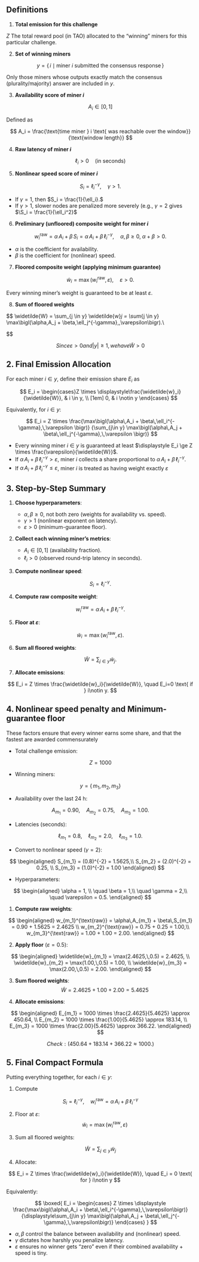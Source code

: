 ## Definitions

1. **Total emission for this challenge**  

$Z$
   The total reward pool (in TAO) allocated to the “winning” miners for this particular challenge.

2. **Set of winning miners** 

$$
   y = \{\,i \mid \text{miner } i \text{ submitted the consensus response}\,\}
$$

   Only those miners whose outputs exactly match the consensus (plurality/majority) answer are included in $y$.

3. **Availability score of miner $i$**  
   
$$
   A_i \in [0,\,1]
$$

   Defined as  
   
   $$
   A_i = \frac{\text{time miner } i \text{ was reachable over the window}}{\text{window length}}
   $$

4. **Raw latency of miner $i$**  

$$
   \ell_i > 0 \quad (\text{in seconds})
$$

5. **Nonlinear speed score of miner $i$**  

$$ 
   S_i = \ell_i^{-\gamma}, \quad \gamma > 1.
$$ 

- If $\gamma = 1$, then $S_i = \frac{1}{\ell_i}.$  
- If $\gamma > 1$, slower nodes are penalized more severely (e.g., $\gamma = 2$ gives $\S_i = \frac{1}{\ell_i^2}$

6. **Preliminary (unfloored) composite weight for miner $i$**  

$$
   w_i^{\text{raw}} = \alpha\,A_i + \beta\,S_i = \alpha\,A_i + \beta\,\ell_i^{-\gamma},\quad\alpha,\beta\ge 0,\; \alpha + \beta > 0.
$$ 

- $\alpha$ is the coefficient for availability.  
- $\beta$ is the coefficient for (nonlinear) speed.

7. **Floored composite weight (applying minimum guarantee)**  

$$
   \widetilde{w}_i = \max\bigl(w_i^{\text{raw}},\,\varepsilon\bigr),\quad \varepsilon > 0.
$$

   Every winning miner’s weight is guaranteed to be at least $\varepsilon$.

8. **Sum of floored weights**  

$$
   \widetilde{W} = \sum_{j \in y} \widetilde{w}_j = \sum_{j \in y} \max\bigl(\alpha\,A_j + \beta\,\ell_j^{-\gamma},\,\varepsilon\bigr).\\ 
  
$$

$$
Since \varepsilon > 0 and \lvert y\rvert \ge 1, we have \widetilde{W} > 0
$$


## 2. Final Emission Allocation

For each miner $i\in y$, define their emission share $E_i$ as  

$$
E_i = \begin{cases}Z \times \displaystyle\frac{\widetilde{w}_i}{\widetilde{W}}, & i \in y, \\  [1em] 0, & i \notin y \end{cases}
$$  

Equivalently, for $i \in y$:  

$$
E_i = Z \times \frac{\max\bigl(\alpha\,A_i + \beta\,\ell_i^{-\gamma},\,\varepsilon \bigr)} {\sum_{j\in y} \max\bigl(\alpha\,A_j + \beta\,\ell_j^{-\gamma},\,\varepsilon \bigr)}
$$  

- Every winning miner $i \in y$ is guaranteed at least $\displaystyle E_i \ge Z \times \frac{\varepsilon}{\widetilde{W}}$.  
- If $\alpha\,A_i + \beta\,\ell_i^{-\gamma} > \varepsilon$, miner $i$ collects a share proportional to $\alpha\,A_i + \beta\,\ell_i^{-\gamma}$.  
- If $\alpha\,A_i + \beta\,\ell_i^{-\gamma} \le \varepsilon$, miner $i$ is treated as having weight exactly $\varepsilon$


## 3. Step-by-Step Summary

1. **Choose hyperparameters**:  
   - $\alpha,\beta \ge 0$, not both zero (weights for availability vs. speed).  
   - $\gamma > 1$ (nonlinear exponent on latency).  
   - $\varepsilon > 0$ (minimum-guarantee floor).

2. **Collect each winning miner’s metrics**:  
   - $A_i \in [0,1]$ (availability fraction).  
   - $\ell_i > 0$ (observed round-trip latency in seconds).

3. **Compute nonlinear speed**:  

$$
   S_i = \ell_i^{-\gamma}.
$$

4. **Compute raw composite weight**:  

$$
w_i^{\text{raw}} = \alpha\,A_i + \beta\,\ell_i^{-\gamma}.
$$

5. **Floor at $\varepsilon$**:  

$$
\widetilde{w}_i = \max\bigl(w_i^{\text{raw}},\,\varepsilon\bigr).
$$

6. **Sum all floored weights**:  

$$
\widetilde{W} = \sum_{j\in y} \widetilde{w}_j.
$$

7. **Allocate emissions**:  

$$
E_i = Z \times \frac{\widetilde{w}_i}{\widetilde{W}}, \quad E_i=0 \text{ if } i\notin y.
$$


## 4. Nonlinear speed penalty and Minimum-guarantee floor

These factors ensure that every winner earns some share, and that the fastest are awarded commensurately

- Total challenge emission:  

$$
  Z = 1000
  $$

- Winning miners:  

$$ 
  y = \{\,m_1,\,m_2,\,m_3\}
$$

- Availability over the last 24 h:

$$  
  A_{m_1} = 0.90,\quad A_{m_2} = 0.75,\quad A_{m_3} = 1.00.
$$

- Latencies (seconds):  

$$
  \ell_{m_1} = 0.8,\quad \ell_{m_2} = 2.0,\quad \ell_{m_3} = 1.0.
$$

- Convert to nonlinear speed ($\gamma = 2$):  

$$
 \begin{aligned}
  S_{m_1} = (0.8)^{-2} = 1.5625,\\
  S_{m_2} = (2.0)^{-2} = 0.25, \\
  S_{m_3} = (1.0)^{-2} = 1.00
\end{aligned}
$$

- Hyperparameters:  

$$
 \begin{aligned}
  \alpha = 1, \\ \quad \beta = 1,\\ \quad \gamma = 2,\\ \quad \varepsilon = 0.5.
     \end{aligned}
$$

1. **Compute raw weights**:  

$$
 \begin{aligned}
   w_{m_1}^{\text{raw}} = \alpha\,A_{m_1} + \beta\,S_{m_1} = 0.90 + 1.5625 = 2.4625 \\
   w_{m_2}^{\text{raw}} = 0.75 + 0.25 = 1.00,\\
   w_{m_3}^{\text{raw}} = 1.00 + 1.00 = 2.00.
   \end{aligned}
$$

2. **Apply floor** ($\varepsilon = 0.5$):  

$$
 \begin{aligned}
   \widetilde{w}_{m_1} = \max(2.4625,\,0.5) = 2.4625, \\
   \widetilde{w}_{m_2} = \max(1.00,\,0.5) = 1.00, \\
   \widetilde{w}_{m_3} = \max(2.00,\,0.5) = 2.00.
   \end{aligned}
$$

3. **Sum floored weights**:  
$$
   \widetilde{W} = 2.4625 + 1.00 + 2.00 = 5.4625
$$

4. **Allocate emissions**:  

$$
 \begin{aligned}
   E_{m_1} = 1000 \times \frac{2.4625}{5.4625} \approx 450.64, \\
   E_{m_2} = 1000 \times \frac{1.00}{5.4625} \approx 183.14, \\
   E_{m_3} = 1000 \times \frac{2.00}{5.4625} \approx 366.22.
\end{aligned}
$$

$$
   Check: (450.64 + 183.14 + 366.22 \approx 1000.)
$$

## 5. Final Compact Formula

Putting everything together, for each $i \in y$:  

1. Compute  

$$
   S_i = \ell_i^{-\gamma},\quad w_i^{\text{raw}} = \alpha\,A_i + \beta\,\ell_i^{-\gamma}
$$

2. Floor at $\varepsilon$:  
$$
   \widetilde{w}_i = \max\bigl(w_i^{\text{raw}},\,\varepsilon\bigr)
$$

3. Sum all floored weights:  

$$
   \widetilde{W} = \sum_{j\in y} \widetilde{w}_j
$$

4. Allocate:  

$$
   E_i = Z \times \frac{\widetilde{w}_i}{\widetilde{W}}, \quad E_i = 0 \text{ for } i\notin y
$$

Equivalently:  

$$
\boxed{  
   E_i = \begin{cases}  
    Z \times \displaystyle \frac{\max\bigl(\alpha\,A_i + \beta\,\ell_i^{-\gamma},\,\varepsilon\bigr)} {\displaystyle\sum_{j\in y} \max\bigl(\alpha\,A_j + \beta\,\ell_j^{-\gamma},\,\varepsilon\bigr)}  
    \end{cases}  
    }
$$

- $\alpha, \beta$ control the balance between availability and (nonlinear) speed.  
- $\gamma$ dictates how harshly you penalize latency.  
- $\varepsilon$ ensures no winner gets “zero” even if their combined availability + speed is tiny.  
